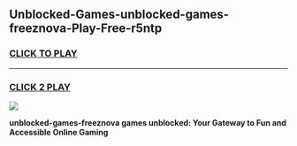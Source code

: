 
## Unblocked-Games-unblocked-games-freeznova-Play-Free-r5ntp
<h3>
<a href="https://premium76.site?title=unblocked-games-freeznova&ref=18A">CLICK TO PLAY</a></h3>
<hr>

<h3>
<a href="https://premium76.site?title=unblocked-games-freeznova&ref=18A">CLICK 2 PLAY</a>
  
</h3>

<a href="https://premium76.site?title=unblocked-games-freeznova&ref=18A"><img src="https://clearcache.store/games.png"></a>


**unblocked-games-freeznova games unblocked: Your Gateway to Fun and Accessible Online Gaming**
